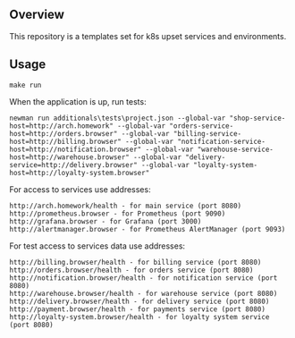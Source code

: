 ## Overview

This repository is a templates set for k8s upset services and environments.

## Usage

```shell
make run
```

When the application is up, run tests:

```shell
newman run additionals\tests\project.json --global-var "shop-service-host=http://arch.homework" --global-var "orders-service-host=http://orders.browser" --global-var "billing-service-host=http://billing.browser" --global-var "notification-service-host=http://notification.browser" --global-var "warehouse-service-host=http://warehouse.browser" --global-var "delivery-service=http://delivery.browser" --global-var "loyalty-system-host=http://loyalty-system.browser"
```

For access to services use addresses:

```shell
http://arch.homework/health - for main service (port 8080)
http://prometheus.browser - for Prometheus (port 9090)
http://grafana.browser - for Grafana (port 3000)
http://alertmanager.browser - for Prometheus AlertManager (port 9093)
```

For test access to services data use addresses:

```shell
http://billing.browser/health - for billing service (port 8080)
http://orders.browser/health - for orders service (port 8080)
http://notification.browser/health - for notification service (port 8080)
http://warehouse.browser/health - for warehouse service (port 8080)
http://delivery.browser/health - for delivery service (port 8080)
http://payment.browser/health - for payments service (port 8080)
http://loyalty-system.browser/health - for loyalty system service (port 8080)
```